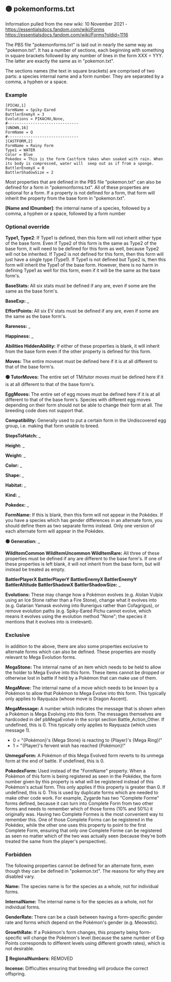 ## 🟡 pokemonforms.txt

Information pulled from the new wiki:
10 November 2021 - https://essentialsdocs.fandom.com/wiki/Forms
https://essentialsdocs.fandom.com/wiki/Forms?oldid=1116

The PBS file "pokemonforms.txt" is laid out in nearly the same way as "pokemon.txt". It has a number of sections, each beginning with something in square brackets followed by any number of lines in the form XXX = YYY. The latter are exactly the same as in "pokemon.txt".

The sections names (the text in square brackets) are comprised of two parts: a species internal name and a form number. They are separated by a comma, a hyphen or a space.

### Example
```
[PICHU,1]
FormName = Spiky-Eared
BattlerEnemyX = 3
Evolutions = PIKACHU,None,
#-------------------------------
[UNOWN,16]
FormName = Q
#-------------------------------
[CASTFORM,2]
FormName = Rainy Form
Type1 = WATER
Color = Blue
Pokedex = This is the form Castform takes when soaked with rain. When its body is compressed, water will  seep out as if from a sponge.
BattlerEnemyX = 0
BattlerShadowSize = 2
```

Most properties that are defined in the PBS file "pokemon.txt" can also be defined for a form in "pokemonforms.txt". All of these properties are optional for a form. If a property is not defined for a form, that form will inherit the property from the base form in "pokemon.txt".

**[Name and IDnumber]**:
 the internal name of a species, followed by a comma, a hyphen or a space, followed by a form number

### Optional override

**Type1, Type2**:
If Type1 is defined, then this form will not inherit either type of the base form. Even if Type2 of this form is the same as Type2 of the base form, it will need to be defined for this form as well, because Type2 will not be inherited. If Type2 is not defined for this form, then this form will just have a single type (Type1).
If Type1 is not defined but Type2 is, then this form will inherit the Type1 of the base form. However, there is no harm in defining Type1 as well for this form, even if it will be the same as the base form's.

**BaseStats:**
All six stats must be defined if any are, even if some are the same as the base form's.

**BaseExp:**
_


**EffortPoints:**
All six EV stats must be defined if any are, even if some are the same as the base form's.


**Rareness:**
_

**Happiness:**
_

**Abilities
HiddenAbility:**
If either of these properties is blank, it will inherit from the base form even if the other property is defined for this form.

**Moves:**
The entire moveset must be defined here if it is at all different to that of the base form's.

**🟢 TutorMoves:**
The entire set of TM/tutor moves must be defined here if it is at all different to that of the base form's.


**EggMoves:**
	The entire set of egg moves must be defined here if it is at all different to that of the base form's.
Species with different egg moves depending on their form should not be able to change their form at all. The breeding code does not support that.

**Compatibility:**
Generally used to put a certain form in the Undiscovered egg group, i.e. making that form unable to breed.

**StepsToHatch:**
_

**Height:**
_

**Weight:**
_

**Color:**
_

**Shape:**
_

**Habitat:**
_

**Kind:**
_

**Pokedex:**
_

**FormName:**
If this is blank, then this form will not appear in the Pokédex.
If you have a species which has gender differences in an alternate form, you should define them as two separate forms instead. Only one version of each alternate form will appear in the Pokédex.

**🟢 Generation:**
_

**WildItemCommon
WildItemUncommon
WildItemRare:**
All three of these properties must be defined if any are different to the base form's. If one of these properties is left blank, it will not inherit from the base form, but will instead be treated as empty.

**BattlerPlayerX
BattlerPlayerY
BattlerEnemyX
BattlerEnemyY
BattlerAltitude
BattlerShadowX
BattlerShadowSize:**
_

**Evolutions:**
These may change how a Pokémon evolves (e.g. Alolan Vulpix using an Ice Stone rather than a Fire Stone), change what it evolves into (e.g. Galarian Yamask evolving into Runerigus rather than Cofagrigus), or remove evolution paths (e.g. Spiky-Eared Pichu cannot evolve, which means it evolves using the evolution method "None"; the species it mentions that it evolves into is irrelevant).

### Exclusive

In addition to the above, there are also some properties exclusive to alternate forms which can also be defined. These properties are mostly relevant to Mega Evolution forms.

**MegaStone:**
The internal name of an item which needs to be held to allow the holder to Mega Evolve into this form.
These items cannot be dropped or otherwise lost in battle if held by a Pokémon that can make use of them.

**MegaMove:**
The internal name of a move which needs to be known by a Pokémon to allow that Pokémon to Mega Evolve into this form. This typically only applies to Rayquaza (whose move is Dragon Ascent).

**MegaMessage:**
A number which indicates the message that is shown when a Pokémon is Mega Evolving into this form. The messages themselves are hardcoded in def pbMegaEvolve in the script section Battle_Action_Other. If undefined, this is 0. This typically only applies to Rayquaza (which uses message 1).
- 0 = "{Pokémon}'s {Mega Stone} is reacting to {Player}'s {Mega Ring}!"
- 1 = "{Player}'s fervent wish has reached {Pokémon}!"

**UnmegaForm:**
A Pokémon of this Mega Evolved form reverts to its unmega form at the end of battle. If undefined, this is 0.

**PokedexForm:**
Used instead of the "FormName" property. When a Pokémon of this form is being registered as seen in the Pokédex, the form number given by this property is what will be registered instead of this Pokémon's actual form. This only applies if this property is greater than 0. If undefined, this is 0.
This is used by duplicate forms which are needed to make other code work. For example, Zygarde has two "Complete Forme" forms defined, because it can turn into Complete Form from two other forms and needs to remember which of those forms (10% and 50%) it originally was. Having two Complete Formes is the most convenient way to remember this. One of those Complete Forms can be registered in the Pokédex, while the other one uses this property to point to the first Complete Form, ensuring that only one Complete Forme can be registered as seen no matter which of the two was actually seen (because they're both treated the same from the player's perspective).


### Forbidden

The following properties cannot be defined for an alternate form, even though they can be defined in "pokemon.txt". The reasons for why they are disabled vary.

**Name:**
The species name is for the species as a whole, not for individual forms.

**InternalName:**
The internal name is for the species as a whole, not for individual forms.

**GenderRate:**
There can be a clash between having a form-specific gender rate and forms which depend on the Pokémon's gender (e.g. Meowstic).

**GrowthRate:**
If a Pokémon's form changes, this property being form-specific will change the Pokémon's level (because the same number of Exp Points corresponds to different levels using different growth rates), which is not desirable.

**🔴 RegionalNumbers:**
REMOVED

**Incense:**
Difficulties ensuring that breeding will produce the correct offspring.
